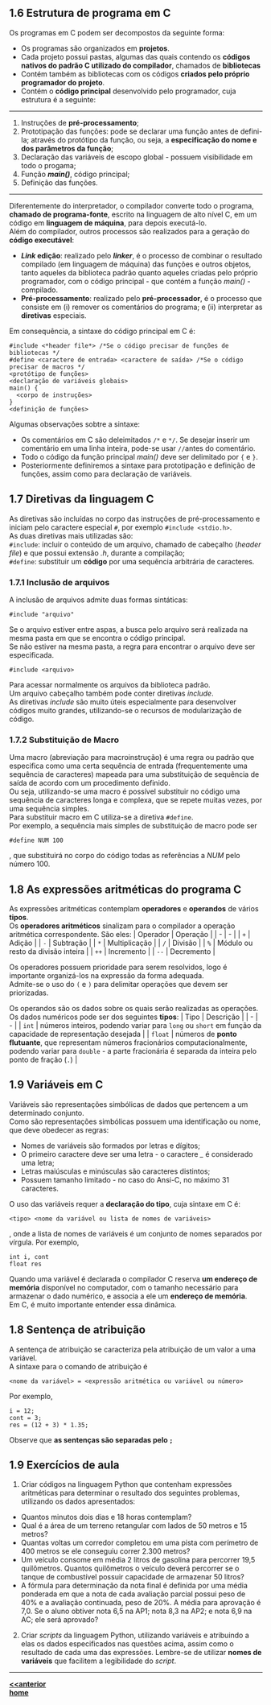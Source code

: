 ## 1.6 Estrutura de programa em C

Os programas em C podem ser decompostos da seguinte forma:

- Os programas são organizados em **projetos**.
- Cada projeto possui pastas, algumas das quais contendo os **códigos nativos do padrão C utilizado do compilador**, chamados de **bibliotecas**
- Contém também as bibliotecas com os códigos **criados pelo próprio programador do projeto**.
- Contém o **código principal** desenvolvido pelo programador, cuja estrutura é a seguinte:  

___
1. Instruções de **pré-processamento**;
2. Prototipação das funções: pode se declarar uma função antes de defini-la; através do protótipo da função, ou seja,
a **especificação do nome e dos parâmetros da função**;  
3. Declaração das variáveis de escopo global - possuem visibilidade em todo o progama;
4. Função ***main()***, código principal;
5. Definição das funções.

___


Diferentemente do interpretador, o compilador converte todo o programa, **chamado de programa-fonte**, escrito na linguagem de alto nível C, em um código em **linguagem de máquina**, para depois executá-lo.  
Além do compilador, outros processos são realizados para a geração do **código executável**:  
- ***Link* edição**: realizado pelo ***linker***, é o processo de combinar o resultado compilado (em linguagem de máquina) das funções e outros objetos, tanto aqueles da biblioteca padrão quanto aqueles criadas pelo próprio programador, com o código principal - que contém a função *main()* - compilado. 
- **Pré-processamento**: realizado pelo **pré-processador**, é o processo que consiste em (i) remover os comentários do programa; e (ii) interpretar as **diretivas** especiais. 

Em consequência, a sintaxe do código principal em C é:  
```
#include <*header file*> /*Se o código precisar de funções de bibliotecas */
#define <caractere de entrada> <caractere de saída> /*Se o código precisar de macros */
<protótipo de funções>
<declaração de variáveis globais>
main() {
  <corpo de instruções>
}
<definição de funções>
```
Algumas observações sobtre a sintaxe:
- Os comentários em C são deleimitados `/*` e `*/`. Se desejar inserir um comentário em uma linha inteira, pode-se usar `//`antes do comentário.
- Todo o código da função principal *main()* deve ser delimitado por `{` e `}`.  
- Posteriormente definiremos a sintaxe para prototipação e definição de funções, assim como para declaração de variáveis.

## 1.7 Diretivas da linguagem C
As diretivas são incluídas no corpo das instruções de pré-processamento e iniciam pelo caractere especial `#`, por exemplo `#include <stdio.h>`.  
As duas diretivas mais utilizadas são:  
`#include`: incluir o conteúdo de um arquivo, chamado de cabeçalho (*header file*) e que possui extensão *.h*, durante a compilação;   
`#define`: substituir um **código** por uma sequência arbitrária de caracteres.

### 1.7.1 Inclusão de arquivos
A inclusão de arquivos admite duas formas sintáticas:  
```
#include "arquivo"
```
Se o arquivo estiver entre aspas, a busca pelo arquivo será realizada na mesma pasta em que se encontra o código principal.  
Se não estiver na mesma pasta, a regra para encontrar o arquivo deve ser especificada.
```
#include <arquivo>
```
Para acessar normalmente os arquivos da biblioteca padrão.  
Um arquivo cabeçalho também pode conter diretivas *include*.  
As diretivas *include* são muito úteis especialmente para desenvolver códigos muito grandes, utilizando-se o recursos de modularização de código.

### 1.7.2 Substituição de Macro
Uma macro (abreviação para macroinstrução) é uma regra ou padrão que especifica como uma certa sequência de entrada (frequentemente uma sequência de caracteres) mapeada para uma substituição de sequência de saída de acordo com um procedimento definido.  
Ou seja, utilizando-se uma macro é possível substituir no código uma sequência de caracteres longa e complexa, que se repete muitas vezes,
por uma sequência simples.  
Para substituir macro em C utiliza-se a diretiva `#define`.  
Por exemplo, a sequência mais simples de substituição de macro pode ser  
```
#define NUM 100
```
, que substituirá no corpo do código todas as referências a *NUM* pelo número 100.

## 1.8 As expressões aritméticas do programa C

As expressões aritméticas contemplam **operadores** e **operandos** de vários **tipos**.  
Os **operadores aritméticos** sinalizam para o compilador a operação aritmética correspondente. São eles:
| Operador | Operação |
| - | - |
| `+` | Adição |
| `-` | Subtração |
| `*` | Multiplicação |
| `/` | Divisão |
| `%` | Módulo ou resto da divisão inteira |
| `++` | Incremento |
| `--` | Decremento |

Os operadores possuem prioridade para serem resolvidos, logo é importante organizá-los na expressão da forma adequada.  
Admite-se o uso do `(` e `)` para delimitar operações que devem ser priorizadas.  

Os operandos são os dados sobre os quais serão realizadas as operações. Os dados numéricos pode ser dos seguintes **tipos**:
| Tipo | Descrição |
| - | - |
| `int` | números inteiros, podendo variar para `long` ou `short` em função da capacidade de representação desejada |
| `float` | números de **ponto flutuante**, que representam números fracionários computacionalmente, podendo variar para `double` - a parte fracionária é separada da inteira pelo ponto de fração (`.`) |

## 1.9 Variáveis em C
Variáveis são representações simbólicas de dados que pertencem a um determinado conjunto.  
Como são representações simbólicas possuem uma identificação ou nome, que deve obedecer as regras:  
- Nomes de variáveis são formados por letras e dígitos;
- O primeiro caractere deve ser uma letra - o caractere *_* é considerado uma letra;
- Letras maiúsculas e minúsculas são caracteres distintos;
- Possuem tamanho limitado - no caso do Ansi-C, no máximo 31 caracteres.  

O uso das variáveis requer a **declaração do tipo**, cuja sintaxe em C é:
```
<tipo> <nome da variável ou lista de nomes de variáveis>
```
, onde a lista de nomes de variáveis é um conjunto de nomes separados por vírgula.
Por exemplo,
```
int i, cont
float res
```
Quando uma variável é declarada o compilador C reserva **um endereço de memória** disponível no computador, com o tamanho necessário para armazenar o dado numérico, e associa a ele um **endereço de memória**.  
Em C, é muito importante entender essa dinâmica.

## 1.8 Sentença de atribuição
A sentença de atribuição se caracteriza pela atribuição de um valor a uma variável.  
A sintaxe para o comando de atribuição é  
```
<nome da variável> = <expressão aritmética ou variável ou número>
```
Por exemplo,
```
i = 12;
cont = 3;
res = (12 + 3) * 1.35;
```
Observe que **as sentenças são separadas pelo `;`**

## 1.9 Exercícios de aula 
1. Criar códigos na linguagem Python que contenham expressões aritméticas para determinar o resultado dos seguintes problemas, utilizando os dados apresentados:  
- Quantos minutos dois dias e 18 horas contemplam?  
- Qual é a área de um terreno retangular com lados de 50 metros e 15 metros? 
- Quantas voltas um corredor completou em uma pista com perímetro de 400 metros se ele conseguiu correr 2.300 metros? 
- Um veículo consome em média 2 litros de gasolina para percorrer 19,5 quilômetros. Quantos quilômetros o veículo deverá percorrer se o tanque de combustível possuir capacidade de armazenar 50 litros?  
- A fórmula para determinação da nota final é definida por uma média ponderada em que a nota de cada avaliação parcial possui peso de 40% e a avaliação continuada, peso de 20%. A média para aprovação é 7,0. Se o aluno obtiver nota 6,5 na AP1; nota 8,3 na AP2; e nota 6,9 na AC; ele será aprovado?  
2. Criar *scripts* da linguagem Python, utilizando variáveis e atribuindo a elas os dados especificados nas questões acima, assim como o resultado de cada uma das expressões. Lembre-se de utilizar **nomes de variáveis** que facilitem a legibilidade do *script*. 
___
**[<<anterior](progC_replit.md)**  
**[home](https://claytonjasilva.github.io/progC_aulas.html)**
